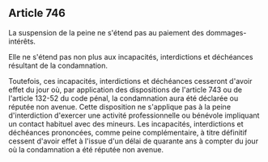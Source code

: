 Article 746
----
La suspension de la peine ne s'étend pas au paiement des dommages-intérêts.

Elle ne s'étend pas non plus aux incapacités, interdictions et déchéances
résultant de la condamnation.

Toutefois, ces incapacités, interdictions et déchéances cesseront d'avoir effet
du jour où, par application des dispositions de l'article 743 ou de l'article
132-52 du code pénal, la condamnation aura été déclarée ou réputée non avenue.
Cette disposition ne s'applique pas à la peine d'interdiction d'exercer une
activité professionnelle ou bénévole impliquant un contact habituel avec des
mineurs. Les incapacités, interdictions et déchéances prononcées, comme peine
complémentaire, à titre définitif cessent d'avoir effet à l'issue d'un délai de
quarante ans à compter du jour où la condamnation a été réputée non avenue.
